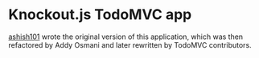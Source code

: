 # Knockout.js TodoMVC app

[ashish101](https://github.com/ashish01/knockoutjs-todos) wrote the original version of this application, which was then refactored by Addy Osmani and later rewritten by TodoMVC contributors.
